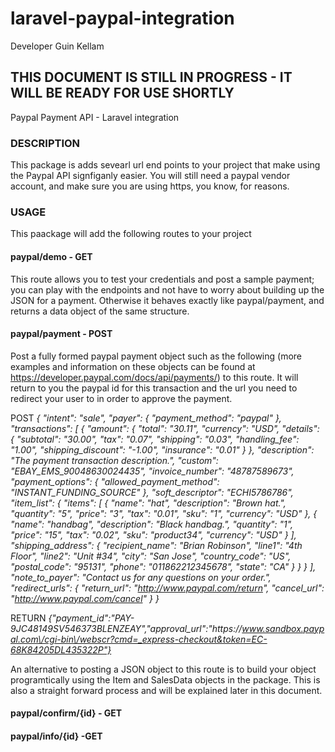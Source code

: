 # laravel-paypal-integration
Developer Guin Kellam  

## THIS DOCUMENT IS STILL IN PROGRESS - IT WILL BE READY FOR USE SHORTLY

Paypal Payment API - Laravel integration

### DESCRIPTION
This package is adds sevearl url end points to your project that make using the Paypal API signfiganly easier.  You will still need a paypal vendor account, and make sure you are using https, you know, for reasons.  

### USAGE
This paackage will add the following routes to your project

#### paypal/demo - GET 

This route allows you to test your credentials and post a sample payment; you can play with the endpoints and not have to worry about building up the JSON for a payment. Otherwise it behaves exactly like paypal/payment, and returns a data object of the same structure.

#### paypal/payment - POST 

Post a fully formed paypal payment object such as the following (more examples and information on these objects can be found at https://developer.paypal.com/docs/api/payments/) to this route.  It will return to you the paypal id for this transaction and the url you need to redirect your user to in order to approve the payment.

POST
*{
  "intent": "sale",
  "payer": {
  "payment_method": "paypal"
  },
  "transactions": [
  {
    "amount": {
    "total": "30.11",
    "currency": "USD",
    "details": {
      "subtotal": "30.00",
      "tax": "0.07",
      "shipping": "0.03",
      "handling_fee": "1.00",
      "shipping_discount": "-1.00",
      "insurance": "0.01"
    }
    },
    "description": "The payment transaction description.",
    "custom": "EBAY_EMS_90048630024435",
    "invoice_number": "48787589673",
    "payment_options": {
    "allowed_payment_method": "INSTANT_FUNDING_SOURCE"
    },
    "soft_descriptor": "ECHI5786786",
    "item_list": {
    "items": [
      {
      "name": "hat",
      "description": "Brown hat.",
      "quantity": "5",
      "price": "3",
      "tax": "0.01",
      "sku": "1",
      "currency": "USD"
      },
      {
      "name": "handbag",
      "description": "Black handbag.",
      "quantity": "1",
      "price": "15",
      "tax": "0.02",
      "sku": "product34",
      "currency": "USD"
      }
    ],
    "shipping_address": {
      "recipient_name": "Brian Robinson",
      "line1": "4th Floor",
      "line2": "Unit #34",
      "city": "San Jose",
      "country_code": "US",
      "postal_code": "95131",
      "phone": "011862212345678",
      "state": "CA"
    }
    }
  }
  ],
  "note_to_payer": "Contact us for any questions on your order.",
  "redirect_urls": {
  "return_url": "http://www.paypal.com/return",
  "cancel_url": "http://www.paypal.com/cancel"
  }
}*

RETURN 
*{"payment_id":"PAY-9JC48149SV546373BLENZEAY","approval_url":"https:\/\/www.sandbox.paypal.com\/cgi-bin\/webscr?cmd=_express-checkout&token=EC-68K84205DL435322P"}*

An alternative to posting a JSON object to this route is to build your object programtically using the Item and SalesData objects in the package. This is also a straight forward process and will be explained later in this document.

#### paypal/confirm/{id} - GET

#### paypal/info/{id} -GET